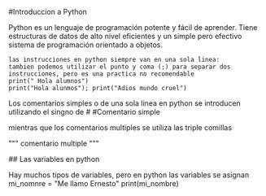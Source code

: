 #Introduccion a Python
<p>
Python es un lenguaje de programación potente y fácil de aprender. Tiene estructuras de datos de alto nivel eficientes y un simple pero efectivo sistema de programación orientado a objetos. 
</p>

```
las instrucciones en python siempre van en una sola linea: 
tambien podemos utilizar el punto y coma (;) para separar dos instrucciones, pero es una practica no recomendable 
print(" Hola alumnos")
print("Hola alunmos"); print("Adios mundo cruel")
```

<p>
Los comentarios simples o de una sola linea en python se introducen utilizando el singno
de #
#Comentario simple 

mientras que los comentarios multiples se utiliza las triple comillas

"""
comentario multiple 
"""
</p>
## Las variables en python 
<p>
Hay muchos tipos de variables, pero en python las variables se asignan 
mi_nomnre = "Me llamo Ernesto"
print(mi_nombre)
</p>
